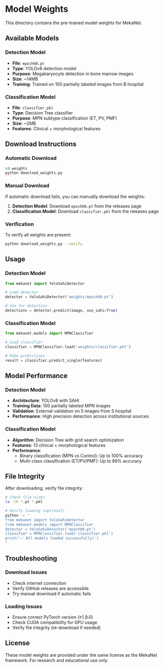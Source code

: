 # Model Weights

This directory contains the pre-trained model weights for MekaNet.

## Available Models

### Detection Model
- **File**: `epoch60.pt`
- **Type**: YOLOv8 detection model
- **Purpose**: Megakaryocyte detection in bone marrow images
- **Size**: ~14MB
- **Training**: Trained on 100 partially labeled images from B hospital

### Classification Model  
- **File**: `classifier.pkl`
- **Type**: Decision Tree classifier
- **Purpose**: MPN subtype classification (ET, PV, PMF)
- **Size**: ~2MB
- **Features**: Clinical + morphological features

## Download Instructions

### Automatic Download
```bash
cd weights
python download_weights.py
```

### Manual Download
If automatic download fails, you can manually download the weights:

1. **Detection Model**: Download `epoch60.pt` from the releases page
2. **Classification Model**: Download `classifier.pkl` from the releases page

### Verification
To verify all weights are present:
```bash
python download_weights.py --verify
```

## Usage

### Detection Model
```python
from mekanet import YoloSahiDetector

# Load detector
detector = YoloSahiDetector('weights/epoch60.pt')

# Use for detection
detections = detector.predict(image, use_sahi=True)
```

### Classification Model
```python
from mekanet.models import MPNClassifier

# Load classifier
classifier = MPNClassifier.load('weights/classifier.pkl')

# Make predictions
result = classifier.predict_single(features)
```

## Model Performance

### Detection Model
- **Architecture**: YOLOv8 with SAHI
- **Training Data**: 100 partially labeled MPN images  
- **Validation**: External validation on 5 images from S hospital
- **Performance**: High precision detection across institutional sources

### Classification Model
- **Algorithm**: Decision Tree with grid search optimization
- **Features**: 13 clinical + morphological features
- **Performance**: 
  - Binary classification (MPN vs Control): Up to 100% accuracy
  - Multi-class classification (ET/PV/PMF): Up to 88% accuracy

## File Integrity

After downloading, verify file integrity:

```bash
# Check file sizes
ls -lh *.pt *.pkl

# Verify loading (optional)
python -c "
from mekanet import YoloSahiDetector
from mekanet.models import MPNClassifier
detector = YoloSahiDetector('epoch60.pt')
classifier = MPNClassifier.load('classifier.pkl')
print('✅ All models loaded successfully!')
"
```

## Troubleshooting

### Download Issues
- Check internet connection
- Verify GitHub releases are accessible
- Try manual download if automatic fails

### Loading Issues
- Ensure correct PyTorch version (≥1.9.0)
- Check CUDA compatibility for GPU usage
- Verify file integrity (re-download if needed)

## License

These model weights are provided under the same license as the MekaNet framework.
For research and educational use only.